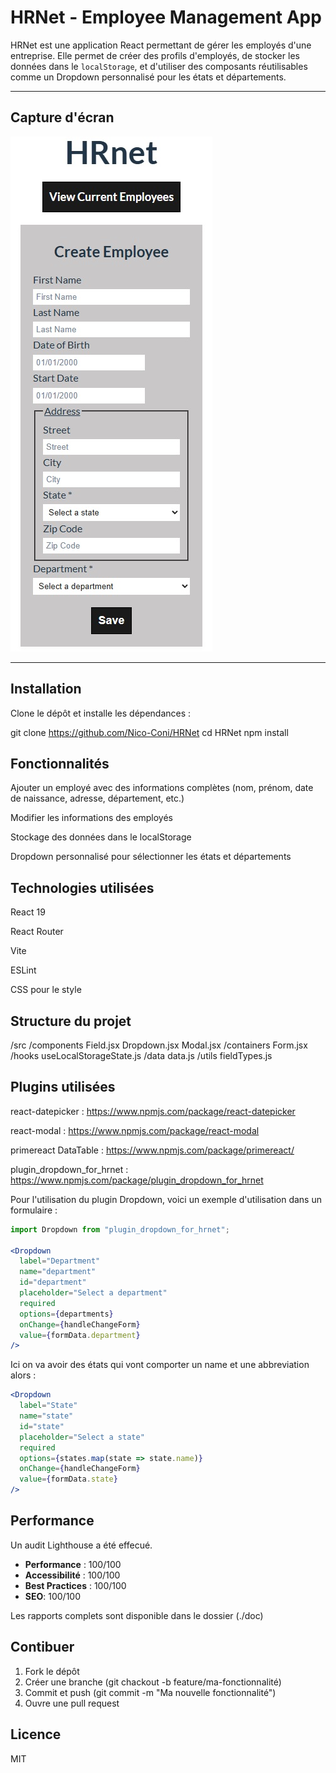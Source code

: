 # HRNet - Employee Management App

HRNet est une application React permettant de gérer les employés d'une entreprise. Elle permet de créer des profils d'employés, de stocker les données dans le `localStorage`, et d'utiliser des composants réutilisables comme un Dropdown personnalisé pour les états et départements.

---

## Capture d'écran

![Formulaire d'employé](./screenshots/form.jpg)

---

## Installation

Clone le dépôt et installe les dépendances :

git clone https://github.com/Nico-Coni/HRNet
cd HRNet
npm install


## Fonctionnalités

Ajouter un employé avec des informations complètes (nom, prénom, date de naissance, adresse, département, etc.)

Modifier les informations des employés

Stockage des données dans le localStorage

Dropdown personnalisé pour sélectionner les états et départements

## Technologies utilisées 

React 19

React Router

Vite

ESLint

CSS pour le style

## Structure du projet 

/src
  /components
    Field.jsx
    Dropdown.jsx
    Modal.jsx
  /containers
    Form.jsx
  /hooks
    useLocalStorageState.js
  /data
    data.js
  /utils
    fieldTypes.js

## Plugins utilisées 

react-datepicker : https://www.npmjs.com/package/react-datepicker

react-modal : https://www.npmjs.com/package/react-modal

primereact DataTable : https://www.npmjs.com/package/primereact/

plugin_dropdown_for_hrnet : https://www.npmjs.com/package/plugin_dropdown_for_hrnet

Pour l'utilisation du plugin Dropdown, voici un exemple d'utilisation dans un formulaire : 
```jsx
import Dropdown from "plugin_dropdown_for_hrnet";

<Dropdown
  label="Department"
  name="department"
  id="department"
  placeholder="Select a department"
  required
  options={departments}
  onChange={handleChangeForm}
  value={formData.department}
/>
```

Ici on va avoir des états qui vont comporter un name et une abbreviation alors : 
```jsx
<Dropdown
  label="State"
  name="state"
  id="state"
  placeholder="Select a state"
  required
  options={states.map(state => state.name)}
  onChange={handleChangeForm}
  value={formData.state}
/>
```
## Performance

Un audit Lighthouse a été effecué.

- **Performance** : 100/100
- **Accessibilité** : 100/100
- **Best Practices** : 100/100
- **SEO**: 100/100

Les rapports complets sont disponible dans le dossier (./doc)

## Contibuer

1. Fork le dépôt
2. Créer une branche (git chackout -b feature/ma-fonctionnalité)
3. Commit et push (git commit -m "Ma nouvelle fonctionnalité")
4. Ouvre une pull request

##  Licence

MIT